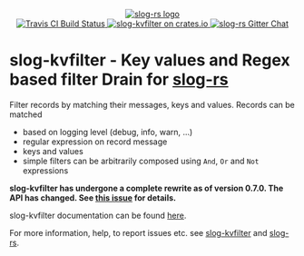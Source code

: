 <p align="center">

  <a href="https://github.com/slog-rs/slog">
  <img src="https://cdn.rawgit.com/slog-rs/misc/master/media/slog.svg" alt="slog-rs logo">
  </a>
  <br>

  <a href="https://travis-ci.org/slog-rs/kvfilter">
      <img src="https://img.shields.io/travis/slog-rs/kvfilter/master.svg" alt="Travis CI Build Status">
  </a>

  <a href="https://crates.io/crates/slog-kvfilter">
      <img src="https://img.shields.io/crates/d/slog-kvfilter.svg" alt="slog-kvfilter on crates.io">
  </a>

  <a href="https://gitter.im/slog-rs/slog">
      <img src="https://img.shields.io/gitter/room/slog-rs/slog.svg" alt="slog-rs Gitter Chat">
  </a>
</p>

# slog-kvfilter  - Key values and Regex based filter Drain for [slog-rs]

Filter records by matching their messages, keys and values. Records can be matched

 - based on logging level (debug, info, warn, ...)
 - regular expression on record message
 - keys and values
 - simple filters can be arbitrarily composed using `And`, `Or` and `Not` expressions


**slog-kvfilter has undergone a complete rewrite as of version 0.7.0.
The API has changed. See [this issue](https://github.com/slog-rs/kvfilter/issues/15)
for details.**

slog-kvfilter documentation can be found [here](https://docs.rs/slog-kvfilter/*/slog_kvfilter/).

For more information, help, to report issues etc. see
[slog-kvfilter][slog-kvfilter] and [slog-rs][slog-rs].

[slog-kvfilter]: https://github.com/slog-rs/kvfilter/
[slog-rs]: https://github.com/slog-rs/slog